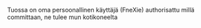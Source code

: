 Tuossa on oma persoonallinen käyttäjä (FneXie) authorisattu millä committaan, ne tulee mun kotikoneelta

